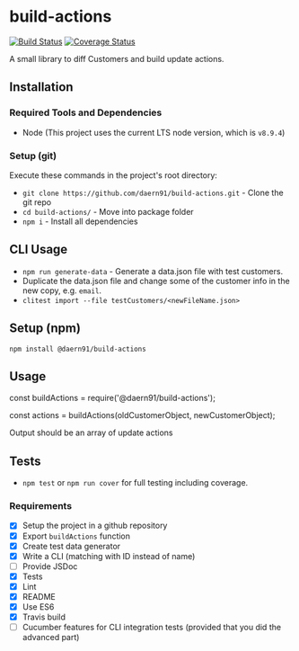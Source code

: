 # build-actions

[![Build Status](https://travis-ci.org/daern91/build-actions.svg?branch=master)](https://travis-ci.org/daern91/build-actions)
[![Coverage Status](https://coveralls.io/repos/github/daern91/build-actions/badge.svg?branch=master)](https://coveralls.io/github/daern91/build-actions?branch=master)

A small library to diff Customers and build update actions.

## Installation

### Required Tools and Dependencies

* Node (This project uses the current LTS node version, which is `v8.9.4`)

### Setup (git)

Execute these commands in the project's root directory:

* `git clone https://github.com/daern91/build-actions.git` - Clone the git repo
* `cd build-actions/` - Move into package folder
* `npm i` - Install all dependencies

## CLI Usage

* `npm run generate-data` - Generate a data.json file with test customers.
* Duplicate the data.json file and change some of the customer info in the new copy, e.g. `email`.
* `clitest import --file testCustomers/<newFileName.json>`

## Setup (npm)

`npm install @daern91/build-actions`

## Usage

const buildActions = require('@daern91/build-actions');

const actions = buildActions(oldCustomerObject, newCustomerObject);

Output should be an array of update actions

## Tests

* `npm test` or `npm run cover` for full testing including coverage.

### Requirements

* [x] Setup the project in a github repository
* [x] Export `buildActions` function
* [x] Create test data generator
* [x] Write a CLI (matching with ID instead of name)
* [ ] Provide JSDoc
* [x] Tests
* [x] Lint
* [x] README
* [x] Use ES6
* [x] Travis build
* [ ] Cucumber features for CLI integration tests (provided that you did the advanced part)
